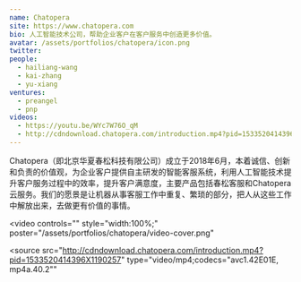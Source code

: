 ```yaml
---
name: Chatopera
site: https://www.chatopera.com
bio: 人工智能技术公司，帮助企业客户在客户服务中创造更多价值。
avatar: /assets/portfolios/chatopera/icon.png
twitter: 
people:
  - hailiang-wang
  - kai-zhang
  - yu-xiang
ventures:
  - preangel
  - pnp
videos:
  - https://youtu.be/WYc7W76O_qM
  - http://cdndownload.chatopera.com/introduction.mp4?pid=1533520414396X1190257
---
```


Chatopera（即北京华夏春松科技有限公司）成立于2018年6月，本着诚信、创新和负责的价值观，为企业客户提供自主研发的智能客服系统，利用人工智能技术提升客户服务过程中的效率，提升客户满意度，主要产品包括春松客服和Chatopera云服务。我们的愿景是让机器从事客服工作中重复、繁琐的部分，把人从这些工作中解放出来，去做更有价值的事情。

<video
  controls=""
  style="width:100%;"
  poster="/assets/portfolios/chatopera/video-cover.png"
>
  <source
    src="http://cdndownload.chatopera.com/introduction.mp4?pid=1533520414396X1190257"
    type="video/mp4;codecs=&quot;avc1.42E01E, mp4a.40.2&quot;"
  >
</video>
